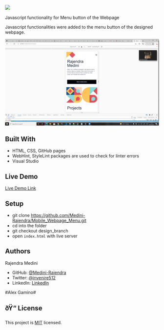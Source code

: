 ![](https://img.shields.io/badge/Microverse-blueviolet)

Javascript functionality for Menu button of the Webpage

Javascript functionalities were added to the menu button of the designed webpage. 

![screenshot](./images/mobile_menu.png)

## Built With

- HTML, CSS, GitHub pages
- WebHint, StyleLint packages are used to check for linter errors
- Visual Studio

## Live Demo

[Live Demo Link](https://medini-rajendra.github.io/Mobile_Webpage_Menu/)

## Setup 
- git clone https://github.com/Medini-Rajendra/Mobile_Webpage_Menu.git
- cd into the folder
- git checkout design_branch
- open `index.html` with live server

## Authors
Rajendra Medini
- GitHub: [@Medini-Rajendra](https://github.com/Medini-Rajendra)
- Twitter: [@invenire512](https://twitter.com/invenire512)
- LinkedIn: [LinkedIn](https://www.linkedin.com/in/medinichaitanya/)

#Alex Gamino#

## ðŸ“ License

This project is [MIT](./MIT.md) licensed.
